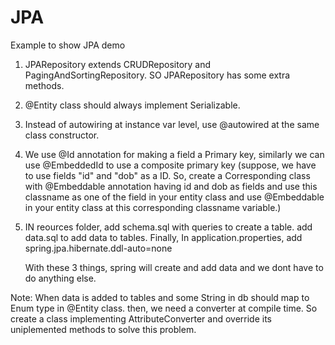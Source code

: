 # JPA
Example to show JPA demo
1) JPARepository extends CRUDRepository and PagingAndSortingRepository. SO JPARepository has some extra methods.
2) @Entity class should always implement Serializable.
3) Instead of autowiring at instance var level, use @autowired at the same class constructor.
4) We use @Id annotation for making a field a Primary key, similarly we can use @EmbeddedId to use a composite primary key (suppose,
   we have to use fields "id" and "dob" as a ID. So, create a Corresponding class with @Embeddable annotation having id and dob as 
   fields and use this classname as one of the field in your entity class and use @Embeddable in your entity class at this 
   corresponding classname variable.)
5) IN reources folder, add schema.sql with queries to create a table.
                       add data.sql to add data to tables.
   Finally, In application.properties, add spring.jpa.hibernate.ddl-auto=none
   
   With these 3 things, spring will create and add data and we dont have to do anything else.

Note: When data is added to tables and some String in db should map to Enum type in @Entity class. then, we need a converter at compile time. So create a class implementing AttributeConverter and override its uniplemented methods to solve this problem.
